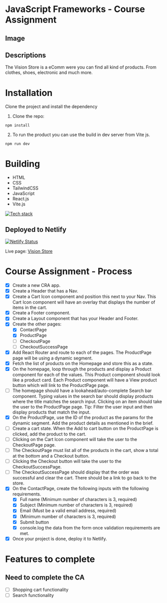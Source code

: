 # JavaScript Frameworks - Course Assignment

## Image

## Descriptions

The Vision Store is a eComm were you can find all kind of products. From clothes, shoes, electronic and much more.

# Installation

Clone the project and install the dependency

1. Clone the repo:

```
npm install
```

2. To run the product you can use the build in dev server from Vite js.

```
npm run dev
```

# Building

- HTML
- CSS
- TailwindCSS
- JavaScript
- React.js
- Vite.js

[![Tech stack](https://skillicons.dev/icons?i=html,css,tailwindcss,js,react,vite)](https://skillicons.dev)

## Deployed to Netlify

[![Netlify Status](https://api.netlify.com/api/v1/badges/5ffbf66b-07c5-4e4a-abb8-2a505cfc36e7/deploy-status)](https://app.netlify.com/sites/meek-pika-e025e2/deploys)

Live page:
[Vision Store](https://meek-pika-e025e2.netlify.app/)

#

# Course Assignment - Process

- [x] Create a new CRA app.
- [x] Create a Header that has a Nav.
- [x] Create a Cart Icon component and position this next to your Nav. This Cart Icon component will have an overlay that displays the number of items in the cart.
- [x] Create a Footer component.
- [x] Create a Layout component that has your Header and Footer.
- [x] Create the other pages:
  - [x] ContactPage
  - [x] ProductPage
  - [ ] CheckoutPage
  - [ ] CheckoutSuccessPage
- [x] Add React Router and route to each of the pages. The ProductPage page will be using a dynamic segment.
- [x] Fetch the list of products on the Homepage and store this as a state.
- [x] On the homepage, loop through the products and display a Product component for each of the values. This Product component should look like a product card. Each Product component will have a View product button which will link to the ProductPage page.
- [ ] The homepage should have a lookahead/auto-complete Search bar component. Typing values in the search bar should display products where the title matches the search input. Clicking on an item should take the user to the ProductPage page. Tip: Filter the user input and then display products that match the input.
- [x] On the ProductPage, use the ID of the product as the params for the dynamic segment. Add the product details as mentioned in the brief.
- [ ] Create a cart state. When the Add to cart button on the ProductPage is clicked, add the product to the cart.
- [ ] Clicking on the Cart Icon component will take the user to the CheckoutPage page.
- [ ] The CheckoutPage must list all of the products in the cart, show a total at the bottom and a Checkout button.
- [ ] Clicking the Checkout button will take the user to the CheckoutSuccessPage.
- [ ] The CheckoutSuccessPage should display that the order was successful and clear the cart. There should be a link to go back to the store.
- [x] On the ContactPage, create the following inputs with the following requirements.
  - [x] Full name (Minimum number of characters is 3, required)
  - [x] Subject (Minimum number of characters is 3, required)
  - [x] Email (Must be a valid email address, required)
  - [x] (Minimum number of characters is 3, required)
  - [x] Submit button
  - [x] console.log the data from the form once validation requirements are met.
- [x] Once your project is done, deploy it to Netlify.

#

# Features to complete

## Need to complete the CA

- [ ] Shopping cart functionality
- [ ] Search functionality
